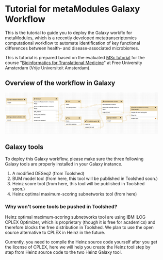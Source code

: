 # Tutorial for metaModules Galaxy Workflow
This is the tutorial to guide you to deploy the Galaxy workflo for metaModules, which is a recently developed metatranscriptomics computational workflow to automate identification of key functional differences between health- and disease-associated microbiomes.

This is tutorial is prepared based on the evaluated [MSc tutorial](https://github.com/ibivu/metaModules-Galaxy-Workflow) for the course "[Bioinformatics for Translational Medicine](https://goo.gl/ggXp12)" at Free University Amsterdam (Vrije Universiteit Amsterdam).

## Overview of the workflow in Galaxy
![Visualisation of the workflow](https://github.com/ibivu/metaModules-Galaxy-Workflow/blob/master/pics/metaModules_Galaxy.png)

## Galaxy tools

To deploy this Galaxy workflow, please make sure the three following Galaxy tools are properly installed in your Galaxy instance.
1. A modified DESeq2 (from Toolshed)
2. BUM model tool (from here, this tool will be published in Toolshed soon.)
3. Heinz score tool (from here, this tool will be published in Toolshed soon.)
4. Heinz optimal maximum-scoring subnetworks tool (from here)

### Why won't some tools be pushed in Toolshed?
Heinz optimal maximum-scoring subnetworks tool are using IBM ILOG CPLEX Optimizer, which is proprietary (though it is free for academics) and therefore blocks the free distribution in Toolshed. We plan to use the open source alternative to CPLEX in Heinz in the future.

Currently, you need to compile the Heinz source code yourself after you get the license of CPLEX, here we will help you create the Heinz tool step by step from Heinz source code to the two Heinz Galaxy tool.
